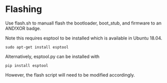 # Flashing #

Use flash.sh to manuall flash the bootloader, boot_stub, and firmware to an AND!XOR badge. 

Note this requires esptool to be installed which is available in Ubuntu 18.04.

```
sudo apt-get install esptool
```

Alternatively, esptool.py can be installed with

```
pip install esptool
```

However, the flash script will need to be modified accordingly.
